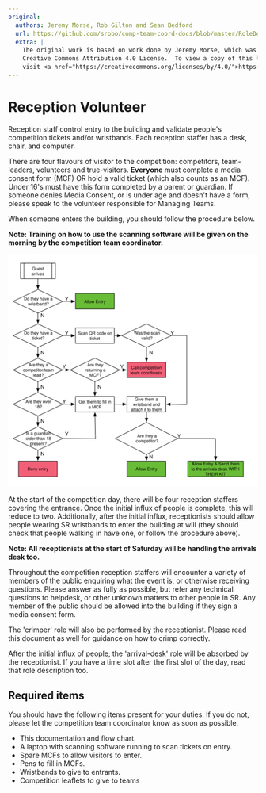 ```yaml
---
original:
  authors: Jeremy Morse, Rob Gilton and Sean Bedford
  url: https://github.com/srobo/comp-team-coord-docs/blob/master/RoleDescriptions/reception.md
  extra: |
    The original work is based on work done by Jeremy Morse, which was under the
    Creative Commons Attribution 4.0 License.  To view a copy of this license,
    visit <a href="https://creativecommons.org/licenses/by/4.0/">https://creativecommons.org/licenses/by/4.0/</a>.
---
```

# Reception Volunteer

Reception staff control entry to the building and validate people's competition
tickets and/or wristbands. Each reception staffer has a desk, chair, and
computer.

There are four flavours of visitor to the competition: competitors,
team-leaders, volunteers and true-visitors. **Everyone** must complete a media consent form (MCF) OR hold a valid ticket (which also counts as an MCF). Under 16's must have this form completed by a parent or guardian. If someone denies Media Consent, or is under age and doesn't have a form, please speak to the volunteer responsible for Managing Teams.

When someone enters the building, you should follow the procedure below.

**Note: Training on how to use the scanning software will be given on the morning by the competition team coordinator.**

![Reception Desk Flow](../diagrams/reception-desk-flow.svg)

At the start of the competition day, there will be four reception staffers
covering the entrance. Once the initial influx of people is complete, this
will reduce to two. Additionally, after the initial influx, receptionists
should allow people wearing SR wristbands to enter the building at will (they
should check that people walking in have one, or follow the procedure above).

**Note: All receptionists at the start of Saturday will be handling the arrivals desk too.**

Throughout the competition reception staffers will encounter a variety of
members of the public enquiring what the event is, or otherwise receiving
questions. Please answer as fully as possible, but refer any technical questions
to helpdesk, or other unknown matters to other people in SR. Any member
of the public should be allowed into the building if they sign a media consent
form.

The 'crimper' role will also be performed by the receptionist. Please read this document as well for guidance on how to crimp correctly.

After the initial influx of people, the 'arrival-desk' role
will be absorbed by the receptionist. If you have a time slot after the first
slot of the day, read that role description too.

## Required items
You should have the following items present for your duties. If you do not, please let the competition team coordinator know as soon as possible.

* This documentation and flow chart.
* A laptop with scanning software running to scan tickets on entry.
* Spare MCFs to allow visitors to enter.
* Pens to fill in MCFs.
* Wristbands to give to entrants.
* Competition leaflets to give to teams
